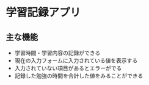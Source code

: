 # 学習記録アプリ
## 主な機能
- 学習時間・学習内容の記録ができる
- 現在の入力フォームに入力されている値を表示する
- 入力されていない項目があるとエラーがでる
- 記録した勉強の時間を合計した値をみることができる


